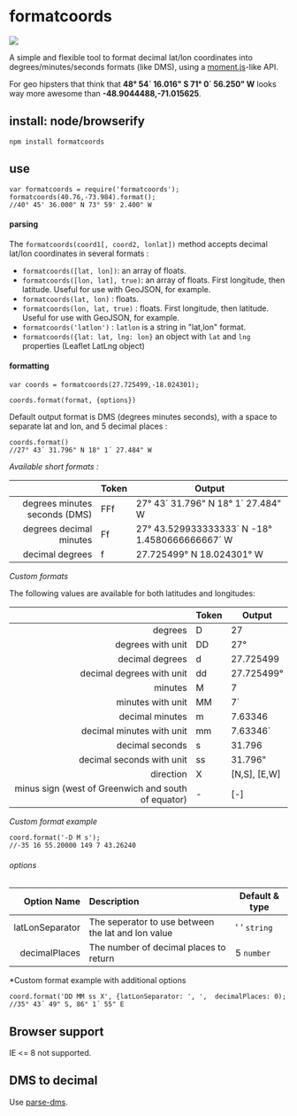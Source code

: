 # formatcoords

![](https://raw.githubusercontent.com/nerik/formatcoords/master/doc/mercator.jpg)

A simple and flexible tool to format decimal lat/lon coordinates into degrees/minutes/seconds formats (like DMS), using a [moment.js](http://momentjs.com/)-like API.

For geo hipsters that think that **48° 54´ 16.016" S 71° 0´ 56.250" W** looks way more awesome than **-48.9044488,-71.015625**.

## install: node/browserify 

```
npm install formatcoords
```

## use

```
var formatcoords = require('formatcoords');
formatcoords(40.76,-73.984).format();
//40° 45' 36.000" N 73° 59' 2.400" W
```

#### parsing

The ```formatcoords(coord1[, coord2, lonlat])``` method accepts decimal lat/lon coordinates in several formats :
- ```formatcoords([lat, lon])```: an array of floats.
- ```formatcoords([lon, lat], true)```: an array of floats. First longitude, then latitude. Useful for use with GeoJSON, for example.
- ```formatcoords(lat, lon)``` : floats.
- ```formatcoords(lon, lat, true)``` : floats. First longitude, then latitude. Useful for use with GeoJSON, for example.
- ```formatcoords('latlon')``` : ```latlon``` is a string in "lat,lon" format.
- ```formatcoords({lat: lat, lng: lon}``` an object with ```lat``` and ```lng``` properties (Leaflet LatLng object)

#### formatting

```
var coords = formatcoords(27.725499,-18.024301);
```

```
coords.format(format, {options})
```

Default output format is DMS (degrees minutes seconds), with a space to separate lat and lon, and 5 decimal places :
```
coords.format()
//27° 43´ 31.796" N 18° 1´ 27.484" W
```


*Available short formats :*

|                       | Token   | Output |
|----------------------:|:--------|--------|
|degrees minutes seconds (DMS)|FFf        |27° 43´ 31.796" N 18° 1´ 27.484" W        |
|degrees decimal minutes|Ff       |27° 43.529933333333´ N -18° 1.4580666666667´ W       |
|decimal degrees        |f        |27.725499° N 18.024301° W        |

*Custom formats*

The following values are available for both latitudes and longitudes: 

|                               | Token   | Output |
|------------------------------:|:--------|--------|
|degrees                        |D        |27        |
|degrees with unit              |DD       |27°        |
|decimal degrees                |d        |27.725499        |
|decimal degrees with unit      |dd       |27.725499°        |
|minutes                        |M        |7        |
|minutes with unit              |MM       |7´        |
|decimal minutes                |m        |7.63346        |
|decimal minutes with unit      |mm       |7.63346´        |
|decimal seconds                |s        |31.796        |
|decimal seconds with unit      |ss       |31.796"        |
|direction                      |X        |[N,S], [E,W]        |
|minus sign (west of Greenwich and south of equator)|-        |[-]        |

*Custom format example*

```
coord.format('-D M s');
//-35 16 55.20000 149 7 43.26240
```

###### options
| Option Name              | Description   | Default & type |
|-------------------------:|:--------------|---------|
|latLonSeparator         | The seperator to use between the lat and lon value | ' ' `string` |
|decimalPlaces           | The number of decimal places to return | 5 `number`|

*Custom format example with additional options

```
coord.format('DD MM ss X', {latLonSeparator: ', ',  decimalPlaces: 0);
//35° 43´ 49" S, 86° 1´ 55" E
```


## Browser support
IE <= 8 not supported.

## DMS to decimal

Use [parse-dms](https://www.npmjs.com/package/parse-dms).
